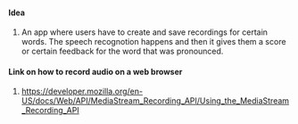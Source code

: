 #### Idea
1. An app where users have to create and save recordings for certain words. The speech recognotion happens and then it gives them a score or certain feedback for the word that was pronounced.

#### Link on how to record audio on a web browser
1. https://developer.mozilla.org/en-US/docs/Web/API/MediaStream_Recording_API/Using_the_MediaStream_Recording_API

